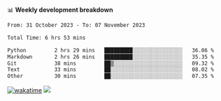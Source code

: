 📊 **Weekly development breakdown**
<!--START_SECTION:waka-->

```txt
From: 31 October 2023 - To: 07 November 2023

Total Time: 6 hrs 53 mins

Python         2 hrs 29 mins   █████████░░░░░░░░░░░░░░░░   36.06 %
Markdown       2 hrs 26 mins   █████████░░░░░░░░░░░░░░░░   35.35 %
Git            38 mins         ██▒░░░░░░░░░░░░░░░░░░░░░░   09.32 %
Text           33 mins         ██░░░░░░░░░░░░░░░░░░░░░░░   08.02 %
Other          30 mins         ██░░░░░░░░░░░░░░░░░░░░░░░   07.35 %
```

<!--END_SECTION:waka-->
[![wakatime](https://wakatime.com/badge/user/c6720b29-9431-4a60-bc9d-e1fb2b6bd65f.svg)](https://wakatime.com/@c6720b29-9431-4a60-bc9d-e1fb2b6bd65f)
![](https://komarev.com/ghpvc/?username=callanwu)
